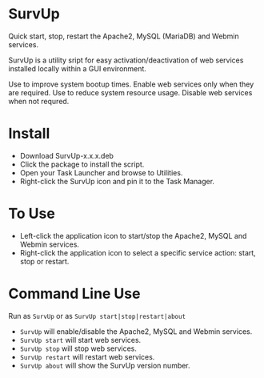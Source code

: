 # SurvUp
Quick start, stop, restart the Apache2, MySQL (MariaDB) and Webmin services.

SurvUp is a utility sript for easy activation/deactivation of web services installed locally within a GUI environment.

Use to improve system bootup times. Enable web services only when they are required.
Use to reduce system resource usage. Disable web services when not requred.

# Install
- Download SurvUp-x.x.x.deb
- Click the package to install the script.
- Open your Task Launcher and browse to Utilities.
- Right-click the SurvUp icon and pin it to the Task Manager.

# To Use
- Left-click the application icon to start/stop the Apache2, MySQL and Webmin services.
- Right-click the application icon to select a specific service action: start, stop or restart.

# Command Line Use
Run as `SurvUp` or as `SurvUp start|stop|restart|about`

- `SurvUp` will enable/disable the Apache2, MySQL and Webmin services.
- `SurvUp start` will start web services.
- `SurvUp stop` will stop web services.
- `SurvUp restart` will restart web services.
- `SurvUp about` will show the SurvUp version number.
